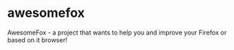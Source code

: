 # awesomefox
AwesomeFox - a project that wants to help you and improve your Firefox or based on it browser!
